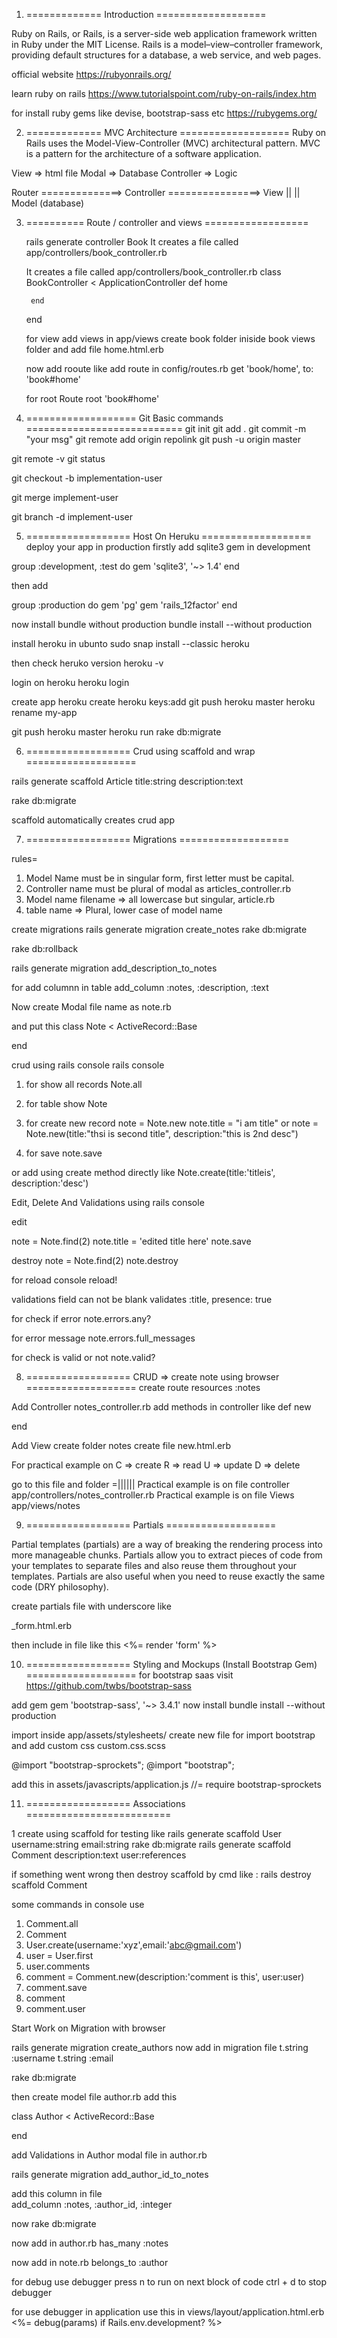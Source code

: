 1. ============= Introduction =================== 

Ruby on Rails, or Rails, is a server-side web application framework written in Ruby under the MIT License. Rails is a model–view–controller framework, providing default structures for a database, a web service, and web pages. 

official website 
https://rubyonrails.org/

learn ruby on rails
https://www.tutorialspoint.com/ruby-on-rails/index.htm

for install ruby gems like devise, bootstrap-sass etc
https://rubygems.org/
 
2. ============= MVC Architecture ===================
Ruby on Rails uses the Model-View-Controller (MVC) architectural pattern. MVC is a pattern for the architecture of a software application.

View => html file
Modal => Database
Controller => Logic

Router ==============> Controller ================> View
                            ||
                            ||
                        Model (database)

3. ========== Route / controller and views ==================

    rails generate controller Book
    It creates a file called app/controllers/book_controller.rb

    It creates a file called app/controllers/book_controller.rb
    class BookController < ApplicationController
        def home 

        end 
    end

    for view
    add views in app/views
    create book folder iniside book views folder and add file home.html.erb 

    now add rooute like 
    add route in config/routes.rb
    get 'book/home', to: 'book#home'

    for root Route
    root 'book#home'

4. =================== Git Basic commands ===========================
git init 
git add . 
git commit -m "your msg"
git remote add origin repolink 
git push -u origin master 

git remote -v 
git status

<!-- for create new branch  -->
git checkout -b implementation-user

<!-- for merge branch -->
git merge implement-user 

<!-- for delete branch  -->
git branch -d implement-user 

5. ================== Host On Heruku ===================
deploy your app in production 
firstly add 
sqlite3 gem in development 

group :development, :test do
  gem 'sqlite3', '~> 1.4'
end 

then 
add

group :production do
  gem 'pg'
  gem 'rails_12factor'
end

now install bundle without production 
bundle install --without production 

install heroku in ubunto 
sudo snap install --classic heroku

then check heruko version 
heroku -v

login on heroku
heroku login 

create app 
heroku create
heroku keys:add
git push heroku master
heroku rename my-app

<!-- for database -->
git push heroku master
heroku run rake db:migrate

6. ================== Crud using scaffold and wrap  ===================

rails generate scaffold Article title:string description:text

rake db:migrate

scaffold automatically creates crud app 

7. ==================  Migrations  ===================

rules= 
1) Model Name must be in singular form, first letter must be capital. 
2) Controller name must be plural of modal as articles_controller.rb 
3) Model name filename => all lowercase but singular, article.rb 
4) table name => Plural, lower case of model name 

create migrations 
rails generate migration create_notes
rake db:migrate 

<!-- for go to back -->
rake db:rollback 

<!-- for add more columns in notes table -->
rails generate migration add_description_to_notes

for add columnn in table 
add_column :notes, :description, :text  

Now create Modal file 
name as
note.rb 

and put this
class Note < ActiveRecord::Base

end

crud using rails console 
rails console 

1) for show all records 
Note.all
2) for table show 
Note
3) for create new record
note = Note.new 
note.title = "i am title"
or
note = Note.new(title:"thsi is second title", description:"this is 2nd desc")

4) for save 
note.save

or add using create method directly like 
Note.create(title:'titleis', description:'desc')

Edit, Delete And Validations using rails console 

edit 

note = Note.find(2)
note.title = 'edited title here' 
note.save 

destroy 
note = Note.find(2)
note.destroy 

for reload console 
reload!


validations 
field can not be blank 
    validates :title, presence: true

for check if error 
    note.errors.any?

for error message 
  note.errors.full_messages

for check is valid or not 
  note.valid? 

8. ==================  CRUD => create note using browser   ===================
create route 
  resources :notes

Add Controller 
notes_controller.rb 
add methods in controller like 
def new 

end 

Add View 
create folder 
notes 
  create file 
    new.html.erb 

  For practical example on 
  C => create 
  R => read
  U => update
  D => delete

  go to this file and folder =||||||
  Practical example is on file controller
    app/controllers/notes_controller.rb
  Practical example is on file Views
    app/views/notes

9. ==================  Partials  ===================

Partial templates (partials) are a way of breaking the rendering process into more manageable chunks. Partials allow you to extract pieces of code from your templates to separate files and also reuse them throughout your templates. Partials are also useful when you need to reuse exactly the same code (DRY philosophy).

create partials file with underscore like 

_form.html.erb 

then include in file like this 
<%= render 'form' %>

10. ==================  Styling and Mockups (Install Bootstrap Gem)  ===================
for bootstrap saas visit 
https://github.com/twbs/bootstrap-sass

add gem 
gem 'bootstrap-sass', '~> 3.4.1'
now install 
bundle install --without production

import inside 
app/assets/stylesheets/
create new file for import bootstrap and add custom css
custom.css.scss

@import "bootstrap-sprockets";
@import "bootstrap";

add this in assets/javascripts/application.js 
//= require bootstrap-sprockets

11. ================== Associations ========================= 

1 create using scaffold for testing 
like 
rails generate scaffold User username:string email:string 
rake db:migrate 
rails generate scaffold Comment description:text user:references

if something went wrong then destroy scaffold by cmd like : 
rails destroy scaffold Comment 

some commands in console use 
1) Comment.all
2) Comment
3) User.create(username:'xyz',email:'abc@gmail.com')
4) user = User.first
5) user.comments 
6) comment = Comment.new(description:'comment is this', user:user)
7) comment.save 
8) comment
9) comment.user

Start Work on Migration  with browser 

rails generate migration create_authors
now add in migration file 
  t.string :username
  t.string :email

rake db:migrate 

then create model file 
author.rb 
add this 

class Author < ActiveRecord::Base

end

add Validations in Author modal file in author.rb 

<!--  One To Many Association -->
rails generate migration add_author_id_to_notes

add this column in file  
    add_column :notes, :author_id, :integer

now 
 rake db:migrate

 now add in author.rb
     has_many :notes

  now add in note.rb
      belongs_to :author
  
  for debug use
  debugger 
  press n to run on next block of code 
  ctrl + d to stop debugger 

  for use debugger in application 
  use this in views/layout/application.html.erb 
      <%= debug(params) if Rails.env.development? %>






